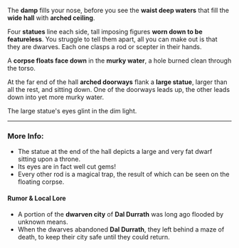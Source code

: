 The **damp** fills your nose, before you see the **waist deep waters** that fill the **wide hall** with **arched ceiling**.

Four **statues** line each side, tall imposing figures **worn down to be featureless**. You struggle to tell them apart, all you can make out is that they are dwarves. Each one clasps a rod or scepter in their hands.

A **corpse floats face down** in the **murky water**, a hole burned clean through the torso.

At the far end of the hall **arched doorways** flank a **large statue**, larger than all the rest, and sitting down. One of the doorways leads up, the other leads down into yet more murky water.

The large statue's eyes glint in the dim light.

---

### More Info:

* The statue at the end of the hall depicts a large and very fat dwarf sitting upon a throne.
* Its eyes are in fact well cut gems!
* Every other rod is a magical trap, the result of which can be seen on the floating corpse.

#### Rumor & Local Lore

* A portion of the **dwarven city** of **Dal Durrath** was long ago flooded by unknown means.
* When the dwarves abandoned **Dal Durrath**, they left behind a maze of death, to keep their city safe until they could return.